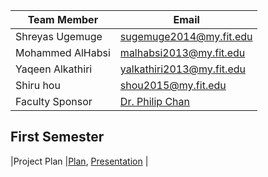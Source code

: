 |Team Member|Email|
|---|---|
| Shreyas Ugemuge | sugemuge2014@my.fit.edu |
| Mohammed AlHabsi | malhabsi2013@my.fit.edu |
| Yaqeen Alkathiri | yalkathiri2013@my.fit.edu |
| Shiru hou | shou2015@my.fit.edu |
|Faculty Sponsor |[Dr. Philip Chan](http://cs.fit.edu/~pkc/)|


## First Semester
|Project Plan |[Plan](), [Presentation]() |



